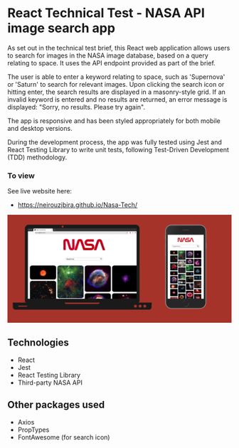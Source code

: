# React Technical Test - NASA API image search app

As set out in the technical test brief, this React web application allows users to search for images in the NASA image database, based on a query relating to space. It uses the API endpoint provided as part of the brief.

The user is able to enter a keyword relating to space, such as 'Supernova' or 'Saturn' to search for relevant images. Upon clicking the search icon or hitting enter, the search results are displayed in a masonry-style grid. If an invalid keyword is entered and no results are returned, an error message is displayed: "Sorry, no results. Please try again".

The app is responsive and has been styled appropriately for both mobile and desktop versions.

During the development process, the app was fully tested using Jest and React Testing Library to write unit tests, following Test-Driven Development (TDD) methodology.

### To view
See live website here: 
- https://neirouzjbira.github.io/Nasa-Tech/
 

<img src="https://github.com/NeirouzJbira/Nasa-Tech/blob/main/nasa.png">



## Technologies

- React
- Jest
- React Testing Library
- Third-party NASA API

## Other packages used

- Axios
- PropTypes
- FontAwesome (for search icon)
